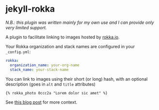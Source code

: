 # jekyll-rokka

*N.B.: this plugin was written mainly for my own use and I can provide
 only very limited support.*

A plugin to facilitate linking to images hosted by
[rokka.io](https://rokka.io).

Your Rokka organization and stack names are configured in your
`_config.yml`:

```yaml
rokka:
  organization_name: your-org-name
  stack_name: your-stack-name
```

You can link to images using their short (or long) hash, with an
optional description (goes in `alt` and `title` attributes)

```
{% rokka_photo 0ccc2a "Lorem dolor sic amet" %}
```

See [this blog post](https://eli.naeher.name/rokka/) for more context.
